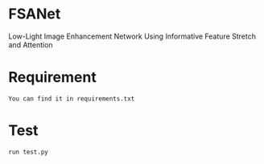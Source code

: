 # FSANet
Low-Light Image Enhancement Network Using Informative Feature Stretch and Attention
# Requirement
    You can find it in requirements.txt
# Test
    run test.py
